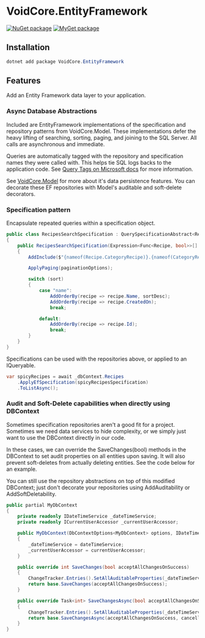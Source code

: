 # VoidCore.EntityFramework

[![NuGet package](https://img.shields.io/nuget/v/VoidCore.EntityFramework.svg)](https://www.nuget.org/packages/VoidCore.EntityFramework/)
[![MyGet package](https://img.shields.io/myget/voidcoredev/vpre/VoidCore.EntityFramework.svg?label=myget)](https://www.myget.org/feed/voidcoredev/package/nuget/VoidCore.EntityFramework)

## Installation

```powerShell
dotnet add package VoidCore.EntityFramework
```

## Features

Add an Entity Framework data layer to your application.

### Async Database Abstractions

Included are EntityFramework implementations of the specification and repository patterns from VoidCore.Model. These implementations defer the heavy lifting of searching, sorting, paging, and joining to the SQL Server. All calls are asynchronous and immediate.

Queries are automatically tagged with the repository and specification names they were called with. This helps tie SQL logs backs to the application code. See [Query Tags on Microsoft docs](https://docs.microsoft.com/en-us/ef/core/querying/tags) for more information.

See [VoidCore.Model](model.md) for more about it's data persistence features. You can decorate these EF repositories with Model's auditable and soft-delete decorators.

### Specification pattern

Encapsulate repeated queries within a specification object.

```csharp
public class RecipesSearchSpecification : QuerySpecificationAbstract<Recipe>
{
    public RecipesSearchSpecification(Expression<Func<Recipe, bool>>[] criteria, PaginationOptions paginationOptions, string sort = null, bool sortDesc = false) : base(criteria)
    {
        AddInclude($"{nameof(Recipe.CategoryRecipe)}.{nameof(CategoryRecipe.Category)}");

        ApplyPaging(paginationOptions);

        switch (sort)
        {
            case "name":
                AddOrderBy(recipe => recipe.Name, sortDesc);
                AddOrderBy(recipe => recipe.CreatedOn);
                break;

            default:
                AddOrderBy(recipe => recipe.Id);
                break;
        }
    }
}
```

Specifications can be used with the repositories above, or applied to an IQueryable.

```csharp
var spicyRecipes = await _dbContext.Recipes
    .ApplyEfSpecification(spicyRecipesSpecification)
    .ToListAsync();
```

### Audit and Soft-Delete capabilities when directly using DBContext

Sometimes specification repositories aren't a good fit for a project. Sometimes we need data services to hide complexity, or we simply just want to use the DBContext directly in our code.

In these cases, we can override the SaveChanges(bool) methods in the DBContext to set audit properties on all entities upon saving. It will also prevent soft-deletes from actually deleting entities. See the code below for an example.

You can still use the repository abstractions on top of this modified DBContext; just don't decorate your repositories using AddAuditability or AddSoftDeletability.

```csharp
public partial MyDbContext
{
    private readonly IDateTimeService _dateTimeService;
    private readonly ICurrentUserAccessor _currentUserAccessor;

    public MyDbContext(DbContextOptions<MyDbContext> options, IDateTimeService dateTimeService, ICurrentUserAccessor currentUserAccessor) : base(options)
    {
        _dateTimeService = dateTimeService;
        _currentUserAccessor = currentUserAccessor;
    }

    public override int SaveChanges(bool acceptAllChangesOnSuccess)
    {
        ChangeTracker.Entries().SetAllAuditableProperties(_dateTimeService, _currentUserAccessor.User.Login);
        return base.SaveChanges(acceptAllChangesOnSuccess);
    }

    public override Task<int> SaveChangesAsync(bool acceptAllChangesOnSuccess, CancellationToken cancellationToken = default)
    {
        ChangeTracker.Entries().SetAllAuditableProperties(_dateTimeService, _currentUserAccessor.User.Login);
        return base.SaveChangesAsync(acceptAllChangesOnSuccess, cancellationToken);
    }
}
```
